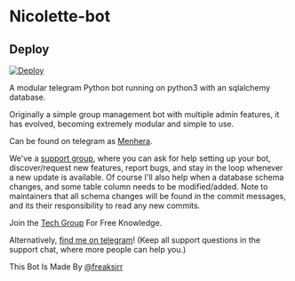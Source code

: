 # Nicolette-bot

## Deploy

[![Deploy](https://www.herokucdn.com/deploy/button.svg)](https://heroku.com/deploy)

A modular telegram Python bot running on python3 with an sqlalchemy database.

Originally a simple group management bot with multiple admin features, it has evolved, becoming extremely modular and 
simple to use.

Can be found on telegram as [Menhera](https://t.me/Nicolette_bot).

We've a [support group](https://t.me/CuratorSCrew), where you can ask for help setting up your
bot, discover/request new features, report bugs, and stay in the loop whenever a new update is available. Of course
I'll also help when a database schema changes, and some table column needs to be modified/added. Note to maintainers that all schema changes will be found in the commit messages, and its their responsibility to read any new commits.

Join the [Tech Group](https://CuratorSCrew) For Free Knowledge.

Alternatively, [find me on telegram](https://t.me/freaksirr)! (Keep all support questions in the support chat, where more people can help you.)

This Bot Is Made By [@freaksirr](https://t.me/freaksirr)
